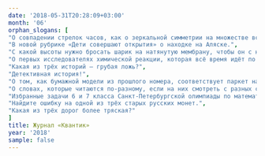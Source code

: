 ```yaml
---
date: '2018-05-31T20:28:09+03:00'
month: '06'
orphan_slogans: [
"О совпадении стрелок часов, как о зеркальной симметрии на множестве всех положений стрелок.",
"В новой рубрике «Дети совершают открытия» о находке на Аляске.",
"С какой высоты нужно бросать шарик на натянутую мембрану, чтобы он с неё [не](/stable.webm) [упрыгивал](/unstable.webm). И о том, как это связано с [лазерами](/laser.pdf).",
"О первых исследователях химической реакции, которая всё время идёт по кругу.",
"Какая из трёх историй – грубая ложь?",
"Детективная история!",
"О том, как бумажной модели из прошлого номера, соответствует паркет на плоскости Лобачевского.",
"О словах, которые читаются по-разному, если на них смотреть с разных сторон.",
"Избранные задачи 6 и 7 класса Санкт-Петербургской олимпиады по математике.",
"Найдите ошибку на одной из трёх старых русских монет.",
"Какая из трёх дорог более тряская?" 
]
title: Журнал «Квантик»
year: '2018'
sample: false
---
```

